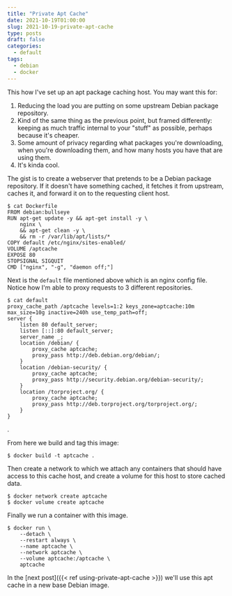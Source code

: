 ```yaml
---
title: "Private Apt Cache"
date: 2021-10-19T01:00:00
slug: 2021-10-19-private-apt-cache
type: posts
draft: false
categories:
  - default
tags:
  - debian
  - docker
---
```


This how I've set up an apt package caching host. You may want this for:

1. Reducing the load you are putting on some upstream Debian package
   repository.
1. Kind of the same thing as the previous point, but framed differently:
   keeping as much traffic internal to your "stuff" as possible, perhaps
because it's cheaper.
1. Some amount of privacy regarding what packages you're downloading, when
   you're downloading them, and how many hosts you have that are using them.
1. It's kinda cool.

The gist is to create a webserver that pretends to be a Debian package
repository.  If it doesn't have something cached, it fetches it from upstream,
caches it, and forward it on to the requesting client host.

    $ cat Dockerfile
    FROM debian:bullseye
    RUN apt-get update -y && apt-get install -y \
    	nginx \
    	&& apt-get clean -y \
    	&& rm -r /var/lib/apt/lists/*
    COPY default /etc/nginx/sites-enabled/
    VOLUME /aptcache
    EXPOSE 80
    STOPSIGNAL SIGQUIT
    CMD ["nginx", "-g", "daemon off;"]

Next is the `default` file mentioned above which is an nginx config file.
Notice how I'm able to proxy requests to 3 different repositories.

    $ cat default
    proxy_cache_path /aptcache levels=1:2 keys_zone=aptcache:10m max_size=10g inactive=240h use_temp_path=off;
    server {
        listen 80 default_server;
        listen [::]:80 default_server;
        server_name _;
        location /debian/ {
            proxy_cache aptcache;
            proxy_pass http://deb.debian.org/debian/;
        }
        location /debian-security/ {
            proxy_cache aptcache;
            proxy_pass http://security.debian.org/debian-security/;
        }
        location /torproject.org/ {
            proxy_cache aptcache;
            proxy_pass http://deb.torproject.org/torproject.org/;
        }
    }

.

From here we build and tag this image:

    $ docker build -t aptcache .

Then create a network to which we attach any containers that should have
access to this cache host, and create a volume for this host to store
cached data.

    $ docker network create aptcache
    $ docker volume create aptcache

Finally we run a container with this image.

    $ docker run \
        --detach \
        --restart always \
        --name aptcache \
        --network aptcache \
        --volume aptcache:/aptcache \
        aptcache

In the [next post]({{< ref using-private-apt-cache >}}) we'll use this apt
cache in a new base Debian image.
